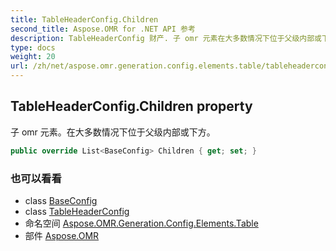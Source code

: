 ```yaml
---
title: TableHeaderConfig.Children
second_title: Aspose.OMR for .NET API 参考
description: TableHeaderConfig 财产. 子 omr 元素在大多数情况下位于父级内部或下方
type: docs
weight: 20
url: /zh/net/aspose.omr.generation.config.elements.table/tableheaderconfig/children/
---
```

## TableHeaderConfig.Children property

子 omr 元素。在大多数情况下位于父级内部或下方。

```csharp
public override List<BaseConfig> Children { get; set; }
```

### 也可以看看

* class [BaseConfig](../../../aspose.omr.generation.config/baseconfig/)
* class [TableHeaderConfig](../)
* 命名空间 [Aspose.OMR.Generation.Config.Elements.Table](../../tableheaderconfig/)
* 部件 [Aspose.OMR](../../../)



